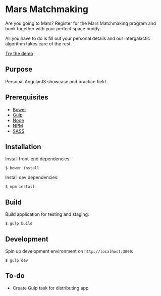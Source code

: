 # Mars Matchmaking

Are you going to Mars? Register for the Mars Matchmaking program and bunk together with your perfect space buddy.

All you have to do is fill out your personal details and our intergalactic algorithm takes care of the rest.

[Try the demo](http://mmm.starbeast.dk)

## Purpose

Personal AngularJS showcase and practice field.

## Prerequisites
- [Bower](http://bower.io)
- [Gulp](http://gulpjs.com/)
- [Node](http://nodejs.org/)
- [NPM](https://www.npmjs.org/)
- [SASS](http://sass-lang.com)

## Installation
Install front-end dependencies:
```
$ bower install
```

Install dev dependencies:
```
$ npm install
```

## Build
Build application for testing and staging:
```
$ gulp build
```

## Development
Spin up development environment on `http://localhost:3000`:
```
$ gulp dev
```

## To-do
- Create Gulp task for distributing app
